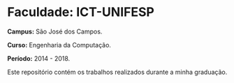# Faculdade: ICT-UNIFESP

__Campus:__ São José dos Campos.

__Curso:__ Engenharia da Computação.

__Período:__ 2014 - 2018.

Este repositório contém os trabalhos realizados durante a minha graduação.
